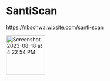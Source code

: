 # SantiScan
https://nbschwa.wixsite.com/santi-scan

<img width="106" alt="Screenshot 2023-08-18 at 4 22 54 PM" src="https://github.com/NoahBSchwartz/SantiScan/assets/44248582/13f87923-0338-4f1c-b638-1910b415e9e7">
